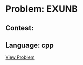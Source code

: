 # Problem: EXUNB

## Contest: 

## Language: cpp

[View Problem](https://www.codechef.com//problems/EXUNB)